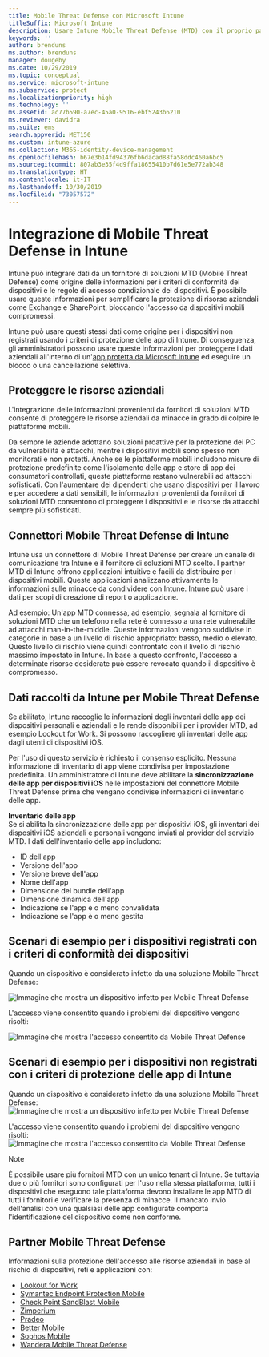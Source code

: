 ```yaml
---
title: Mobile Threat Defense con Microsoft Intune
titleSuffix: Microsoft Intune
description: Usare Intune Mobile Threat Defense (MTD) con il proprio partner Mobile Threat Defense per proteggere l'accesso alle risorse aziendali in base ai rischi del dispositivo.
keywords: ''
author: brenduns
ms.author: brenduns
manager: dougeby
ms.date: 10/29/2019
ms.topic: conceptual
ms.service: microsoft-intune
ms.subservice: protect
ms.localizationpriority: high
ms.technology: ''
ms.assetid: ac77b590-a7ec-45a0-9516-ebf5243b6210
ms.reviewer: davidra
ms.suite: ems
search.appverid: MET150
ms.custom: intune-azure
ms.collection: M365-identity-device-management
ms.openlocfilehash: b67e3b14fd94376fb6dacad88fa58ddc460a6bc5
ms.sourcegitcommit: 807ab3e35f4d9ffa18655410b7d61e5e772ab348
ms.translationtype: HT
ms.contentlocale: it-IT
ms.lasthandoff: 10/30/2019
ms.locfileid: "73057572"
---
```

# <a name="mobile-threat-defense-integration-with-intune"></a>Integrazione di Mobile Threat Defense in Intune

Intune può integrare dati da un fornitore di soluzioni MTD (Mobile Threat Defense) come origine delle informazioni per i criteri di conformità dei dispositivi e le regole di accesso condizionale dei dispositivi. È possibile usare queste informazioni per semplificare la protezione di risorse aziendali come Exchange e SharePoint, bloccando l'accesso da dispositivi mobili compromessi.

Intune può usare questi stessi dati come origine per i dispositivi non registrati usando i criteri di protezione delle app di Intune. Di conseguenza, gli amministratori possono usare queste informazioni per proteggere i dati aziendali all'interno di un'[app protetta da Microsoft Intune](~/apps/apps-supported-intune-apps.md) ed eseguire un blocco o una cancellazione selettiva.

## <a name="protect-corporate-resources"></a>Proteggere le risorse aziendali

L'integrazione delle informazioni provenienti da fornitori di soluzioni MTD consente di proteggere le risorse aziendali da minacce in grado di colpire le piattaforme mobili.  

Da sempre le aziende adottano soluzioni proattive per la protezione dei PC da vulnerabilità e attacchi, mentre i dispositivi mobili sono spesso non monitorati e non protetti. Anche se le piattaforme mobili includono misure di protezione predefinite come l'isolamento delle app e store di app dei consumatori controllati, queste piattaforme restano vulnerabili ad attacchi sofisticati. Con l'aumentare dei dipendenti che usano dispositivi per il lavoro e per accedere a dati sensibili, le informazioni provenienti da fornitori di soluzioni MTD consentono di proteggere i dispositivi e le risorse da attacchi sempre più sofisticati.

## <a name="intune-mobile-threat-defense-connectors"></a>Connettori Mobile Threat Defense di Intune

Intune usa un connettore di Mobile Threat Defense per creare un canale di comunicazione tra Intune e il fornitore di soluzioni MTD scelto. I partner MTD di Intune offrono applicazioni intuitive e facili da distribuire per i dispositivi mobili. Queste applicazioni analizzano attivamente le informazioni sulle minacce da condividere con Intune. Intune può usare i dati per scopi di creazione di report o applicazione.

Ad esempio: Un'app MTD connessa, ad esempio, segnala al fornitore di soluzioni MTD che un telefono nella rete è connesso a una rete vulnerabile ad attacchi man-in-the-middle. Queste informazioni vengono suddivise in categorie in base a un livello di rischio appropriato: basso, medio o elevato. Questo livello di rischio viene quindi confrontato con il livello di rischio massimo impostato in Intune. In base a questo confronto, l'accesso a determinate risorse desiderate può essere revocato quando il dispositivo è compromesso.

## <a name="data-that-intune-collects-for-mobile-threat-defense"></a>Dati raccolti da Intune per Mobile Threat Defense

Se abilitato, Intune raccoglie le informazioni degli inventari delle app dei dispositivi personali e aziendali e le rende disponibili per i provider MTD, ad esempio Lookout for Work. Si possono raccogliere gli inventari delle app dagli utenti di dispositivi iOS.

Per l'uso di questo servizio è richiesto il consenso esplicito. Nessuna informazione di inventario di app viene condivisa per impostazione predefinita. Un amministratore di Intune deve abilitare la **sincronizzazione delle app per dispositivi iOS** nelle impostazioni del connettore Mobile Threat Defense prima che vengano condivise informazioni di inventario delle app.

**Inventario delle app**  
Se si abilita la sincronizzazione delle app per dispositivi iOS, gli inventari dei dispositivi iOS aziendali e personali vengono inviati al provider del servizio MTD. I dati dell'inventario delle app includono:

- ID dell'app
- Versione dell'app
- Versione breve dell'app
- Nome dell'app
- Dimensione del bundle dell'app
- Dimensione dinamica dell'app
- Indicazione se l'app è o meno convalidata
- Indicazione se l'app è o meno gestita

## <a name="sample-scenarios-for-enrolled-devices-using-device-compliance-policies"></a>Scenari di esempio per i dispositivi registrati con i criteri di conformità dei dispositivi

Quando un dispositivo è considerato infetto da una soluzione Mobile Threat Defense:

![Immagine che mostra un dispositivo infetto per Mobile Threat Defense](./media/mobile-threat-defense/MTD-image-1.png)

L'accesso viene consentito quando i problemi del dispositivo vengono risolti:

![Immagine che mostra l'accesso consentito da Mobile Threat Defense](./media/mobile-threat-defense/MTD-image-2.png)

## <a name="sample-scenarios-for-unenrolled-devices-using-intune-app-protection-policies"></a>Scenari di esempio per i dispositivi non registrati con i criteri di protezione delle app di Intune

Quando un dispositivo è considerato infetto da una soluzione Mobile Threat Defense:<br>
![Immagine che mostra un dispositivo infetto per Mobile Threat Defense](./media/mobile-threat-defense/MTD-image-3.png)

L'accesso viene consentito quando i problemi del dispositivo vengono risolti:<br>
![Immagine che mostra l'accesso consentito da Mobile Threat Defense](./media/mobile-threat-defense/MTD-image-4.png)

> [!NOTE]
> È possibile usare più fornitori MTD con un unico tenant di Intune. Se tuttavia due o più fornitori sono configurati per l'uso nella stessa piattaforma, tutti i dispositivi che eseguono tale piattaforma devono installare le app MTD di tutti i fornitori e verificare la presenza di minacce. Il mancato invio dell'analisi con una qualsiasi delle app configurate comporta l'identificazione del dispositivo come non conforme. 

## <a name="mobile-threat-defense-partners"></a>Partner Mobile Threat Defense

Informazioni sulla protezione dell'accesso alle risorse aziendali in base al rischio di dispositivi, reti e applicazioni con:

- [Lookout for Work](lookout-mobile-threat-defense-connector.md)
- [Symantec Endpoint Protection Mobile](skycure-mobile-threat-defense-connector.md)
- [Check Point SandBlast Mobile](checkpoint-sandblast-mobile-mobile-threat-defense-connector.md)
- [Zimperium](zimperium-mobile-threat-defense-connector.md)
- [Pradeo](pradeo-mobile-threat-defense-connector.md)
- [Better Mobile](better-mobile-threat-defense-connector.md)
- [Sophos Mobile](sophos-mtd-connector.md)
- [Wandera Mobile Threat Defense](wandera-mtd-connector.md)
